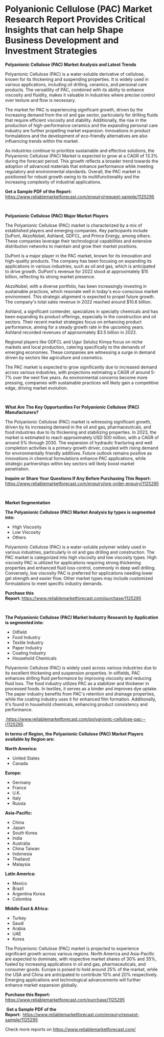 <p><h1>Polyanionic Cellulose (PAC) Market Research Report Provides Critical Insights that can help Shape Business Development and Investment Strategies</h1></p><p><strong>Polyanionic Cellulose (PAC) Market Analysis and Latest Trends</strong></p>
<p><p>Polyanionic Cellulose (PAC) is a water-soluble derivative of cellulose, known for its thickening and suspending properties. It is widely used in various applications, including oil drilling, ceramics, and personal care products. The versatility of PAC, combined with its ability to enhance viscosity and fluidity, makes it valuable in industries where precise control over texture and flow is necessary.</p><p>The market for PAC is experiencing significant growth, driven by the increasing demand from the oil and gas sector, particularly for drilling fluids that require efficient viscosity and stability. Additionally, the rise in the production of high-performance ceramics and the expanding personal care industry are further propelling market expansion. Innovations in product formulations and the development of eco-friendly alternatives are also influencing trends within the market.</p><p>As industries continue to prioritize sustainable and effective solutions, the Polyanionic Cellulose (PAC) Market is expected to grow at a CAGR of 13.3% during the forecast period. This growth reflects a broader trend towards the adoption of advanced materials that enhance performance while meeting regulatory and environmental standards. Overall, the PAC market is positioned for robust growth owing to its multifunctionality and the increasing complexity of industrial applications.</p></p>
<p><strong>Get a Sample PDF of the Report:&nbsp;</strong> <a href="https://www.reliablemarketforecast.com/enquiry/request-sample/1125295?utm_campaign=2210&utm_medium=2&utm_source=Github&utm_content=ia&utm_term=01022025&utm_id=polyanionic-cellulose-pac">https://www.reliablemarketforecast.com/enquiry/request-sample/1125295</a></p>
<p>&nbsp;</p>
<p><strong>Polyanionic Cellulose (PAC) Major Market Players</strong></p>
<p><p>The Polyanionic Cellulose (PAC) market is characterized by a mix of established players and emerging companies. Key participants include DuPont, AkzoNobel, Ashland, GDFCL, and Prince Energy, among others. These companies leverage their technological capabilities and extensive distribution networks to maintain and grow their market positions.</p><p>DuPont is a major player in the PAC market, known for its innovation and high-quality products. The company has been focusing on expanding its applications in various industries, such as oil and gas, which is anticipated to drive growth. DuPont's revenue for 2022 stood at approximately $15 billion, reflecting its strong market presence.</p><p>AkzoNobel, with a diverse portfolio, has been increasingly investing in sustainable practices, which resonate well in today's eco-conscious market environment. This strategic alignment is expected to propel future growth. The company's total sales revenue in 2022 reached around $10.6 billion.</p><p>Ashland, a significant contender, specializes in specialty chemicals and has been expanding its product offerings, especially in the construction and oil sectors. Their recent market strategies focus on enhancing product performance, aiming for a steady growth rate in the upcoming years. Ashland recorded revenues of approximately $3.5 billion in 2022.</p><p>Regional players like GDFCL and Ugur Seluloz Kimya focus on niche markets and local production, catering specifically to the demands of emerging economies. These companies are witnessing a surge in demand driven by sectors like agriculture and cosmetics.</p><p>The PAC market is expected to grow significantly due to increased demand across various industries, with projections estimating a CAGR of around 5-7% over the next five years. As environmental concerns become more pressing, companies with sustainable practices will likely gain a competitive edge, driving market evolution.</p></p>
<p>&nbsp;</p>
<p><strong>What Are The Key Opportunities For Polyanionic Cellulose (PAC) Manufacturers?</strong></p>
<p><p>The Polyanionic Cellulose (PAC) market is witnessing significant growth, driven by its increasing demand in the oil and gas, pharmaceuticals, and food industries due to its thickening and stabilizing properties. In 2023, the market is estimated to reach approximately USD 500 million, with a CAGR of around 5% through 2030. The expansion of hydraulic fracturing and well completion activities is a primary growth driver, coupled with rising demand for environmentally friendly additives. Future outlook remains positive as innovations in chemical formulations enhance PAC applications, while strategic partnerships within key sectors will likely boost market penetration.</p></p>
<p><strong>Inquire or Share Your Questions If Any Before Purchasing This Report:</strong> <a href="https://www.reliablemarketforecast.com/enquiry/pre-order-enquiry/1125295?utm_campaign=2210&utm_medium=2&utm_source=Github&utm_content=ia&utm_term=01022025&utm_id=polyanionic-cellulose-pac">https://www.reliablemarketforecast.com/enquiry/pre-order-enquiry/1125295</a></p>
<p>&nbsp;</p>
<p><strong>Market Segmentation</strong></p>
<p><strong>The Polyanionic Cellulose (PAC) Market Analysis by types is segmented into:</strong></p>
<p><ul><li>High Viscosity</li><li>Low Viscosity</li><li>Others</li></ul></p>
<p><p>Polyanionic Cellulose (PAC) is a water-soluble polymer widely used in various industries, particularly in oil and gas drilling and construction. The PAC market is categorized into high viscosity and low viscosity types. High viscosity PAC is utilized for applications requiring strong thickening properties and enhanced fluid loss control, commonly in deep well drilling. Conversely, low viscosity PAC is preferred for applications needing lower gel strength and easier flow. Other market types may include customized formulations to meet specific industry demands.</p></p>
<p><strong>Purchase this Report:&nbsp;</strong><a href="https://www.reliablemarketforecast.com/purchase/1125295?utm_campaign=2210&utm_medium=2&utm_source=Github&utm_content=ia&utm_term=01022025&utm_id=polyanionic-cellulose-pac">https://www.reliablemarketforecast.com/purchase/1125295</a></p>
<p>&nbsp;</p>
<p><strong>The Polyanionic Cellulose (PAC) Market Industry Research by Application is segmented into:</strong></p>
<p><ul><li>Oilfield</li><li>Food Industry</li><li>Textile Industry</li><li>Paper Industry</li><li>Coating Industry</li><li>Household Chemicals</li></ul></p>
<p><p>Polyanionic Cellulose (PAC) is widely used across various industries due to its excellent thickening and suspension properties. In oilfields, PAC enhances drilling fluid performance by improving viscosity and reducing fluid loss. The food industry utilizes PAC as a stabilizer and thickener in processed foods. In textiles, it serves as a binder and improves dye uptake. The paper industry benefits from PAC's retention and drainage properties, while the coating industry uses it for enhanced film formation. Additionally, it's found in household chemicals, enhancing product consistency and performance.</p></p>
<p><a href="https://www.reliablemarketforecast.com/polyanionic-cellulose-pac--r1125295?utm_campaign=2210&utm_medium=2&utm_source=Github&utm_content=ia&utm_term=01022025&utm_id=polyanionic-cellulose-pac">&nbsp;https://www.reliablemarketforecast.com/polyanionic-cellulose-pac--r1125295</a></p>
<p><strong>In terms of Region, the Polyanionic Cellulose (PAC) Market Players available by Region are:</strong></p>
<p>
    <p> <strong> North America: </strong>
        <ul>
            <li>United States</li>
            <li>Canada</li>
        </ul>
        </p> 
    <p> <strong> Europe: </strong>
        <ul>
            <li>Germany</li>
            <li>France</li>
            <li>U.K.</li>
            <li>Italy</li>
            <li>Russia</li>
        </ul>
        </p> 
    <p> <strong> Asia-Pacific: </strong>
        <ul>
            <li>China</li>
            <li>Japan</li>
            <li>South Korea</li>
            <li>India</li>
            <li>Australia</li>
            <li>China Taiwan</li>
            <li>Indonesia</li>
            <li>Thailand</li>
            <li>Malaysia</li>
        </ul>
        </p> 
    <p> <strong> Latin America: </strong>
        <ul>
            <li>Mexico</li>
            <li>Brazil</li>
            <li>Argentina Korea</li>
            <li>Colombia</li>
        </ul>
        </p> 
    <p> <strong> Middle East & Africa: </strong>
        <ul>
            <li>Turkey</li>
            <li>Saudi</li>
            <li>Arabia</li>
            <li>UAE</li>
            <li>Korea</li>
        </ul>
    </p>
    </p>
<p><p>The Polyanionic Cellulose (PAC) market is projected to experience significant growth across various regions. North America and Asia-Pacific are expected to dominate, with respective market shares of 30% and 35%, fueled by increasing applications in oil and gas, pharmaceuticals, and consumer goods. Europe is poised to hold around 25% of the market, while the USA and China are anticipated to contribute 10% and 20% respectively. Emerging applications and technological advancements will further enhance market expansion globally.</p></p>
<p><strong>Purchase this Report: </strong><a href="https://www.reliablemarketforecast.com/purchase/1125295?utm_campaign=2210&utm_medium=2&utm_source=Github&utm_content=ia&utm_term=01022025&utm_id=polyanionic-cellulose-pac">https://www.reliablemarketforecast.com/purchase/1125295</a></p>
<p>&nbsp;<strong>Get a Sample PDF of the Report:&nbsp;&nbsp;</strong><a href="https://www.reliablemarketforecast.com/enquiry/request-sample/1125295?utm_campaign=2210&utm_medium=2&utm_source=Github&utm_content=ia&utm_term=01022025&utm_id=polyanionic-cellulose-pac">https://www.reliablemarketforecast.com/enquiry/request-sample/1125295</a></p>
<p><strong></strong></p>
<p>Check more reports on <a href="https://www.reliablemarketforecast.com/?utm_campaign=2210&utm_medium=2&utm_source=Github&utm_content=ia&utm_term=01022025&utm_id=polyanionic-cellulose-pac">https://www.reliablemarketforecast.com/</a></p>